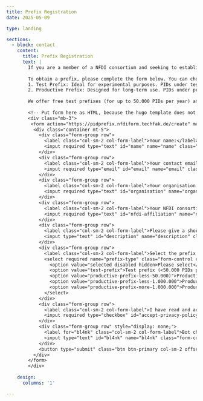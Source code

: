 ```yaml
---
title: Prefix Registration
date: 2025-05-09

type: landing

sections:
  - block: contact
    content:
      title: Prefix Registration
      text: |
        If you are a member of a NFDI consortium and seeking to establish a service for registering persistent identifiers (PIDs) for your PID use case, our prefix registration service offers a rapid path to PID adoption. These PID prefixes, which are based on the Handle System, are provided through the [Persistent Identifier Consortium for eResearch (ePIC)](https://www.pidconsortium.net/), with [GWDG](https://gwdg.de/) serving as the issuing organization.
        
        To obtain a prefix, please complete the form below. You can choose between two types of prefixes:
        1. Test Prefix: Ideal for experimental purposes. PIDs under test prefixes are resolvable but not persistent, allowing you to explore and test the ePIC PID service without long-term commitments.
        2. Productive Prefix: Designed for long-term use. PIDs under productive prefixes are fully persistent, ensuring the longevity and reliability of your identifiers.
        
        We offer free test prefixes (for up to 50.000 PIDs per year) and a limited number of free productive prefixes (for up to 50.000 PIDs per year) for your PID use cases during the project period. However, please note that dedicated contracts with GWDG will be necessary to continue PID generation after the PID4NFDI project concludes, or if more than 50.000 PIDs should be generated. For more detailed information on the ePIC PID service, please also check out our [PID4NFDI Cookbook](https://pid4nfdi-training.readthedocs.io/en/latest/epic.html).
        
        <!-- Put form here as HTML, because the hugo template does not support custom URLs for contact forms. -->
        <div class="mb-3">
         <form action="https://pidprefix.nfdiform.techfak.de/create" method="post">
          <div class="container mt-5">
            <div class="form-group row">
              <label class="col-sm-2 col-form-label">Your name:</label>
              <input required type="text" id="name" name="name" class="form-control col-sm-10" placeholder="Enter your name">
            </div>
            <div class="form-group row">
              <label class="col-sm-2 col-form-label">Your contact email address:</label>
              <input required type="email" id="email" name="email" class="form-control col-sm-10" placeholder="Enter your email address">
            </div>
            <div class="form-group row">
              <label class="col-sm-2 col-form-label">Your organisation:</label>
              <input required type="text" id="organisation" name="organisation" class="form-control col-sm-10" placeholder="Enter the name of your organisation">
            </div>
            <div class="form-group row">
              <label class="col-sm-2 col-form-label">Your NFDI consortium:</label>
              <input required type="text" id="nfdi-affiliation" name="nfdi-affiliation" class="form-control col-sm-10" placeholder="Enter your affiliation within NFDI">
            </div>
            <div class="form-group row">
              <label class="col-sm-2 col-form-label">Please give a short description of your PID use case:</label>
              <input type="text" id="description" name="description" class="form-control col-sm-10" placeholder="Enter a short description">
            </div>
            <div class="form-group row">
              <label class="col-sm-2 col-form-label">Select the prefix that you would like to request:</label>
              <select required name="prefix-type" class="form-control col-sm-10">
                <option value="selected disabled hidden>Please select</option>
                <option value="test-prefix">Test prefix (<50.000 PIDs per year)</option>
                <option value="productive-prefix-less-50.000)">Productive Prefix (<50.000 PIDs per year)</option>
                <option value="productive-prefix-less-1.000.000">Productive Prefix (<1.000.000 PIDs per year)</option>
                <option value="productive-prefix-more-1.000.000">Productive Prefix (>1.000.000 PIDs per year)</option>
              </select>
            </div>
            <div class="form-group row">
              <label class="col-sm-2 col-form-label">I have read and accept the <a href="/privacy/">privacy policy</a>.</label>
              <input required type="checkbox" id="accept-privacy-policy" name="accept-privacy-policy" class="">
            </div>
            <div class="form-group row" style="display: none;">
              <label for="bl4nk" class="col-sm-2 col-form-label">Bot check:</label>
              <input type="text" id="bl4nk" name="bl4nk" class="form-control col-sm-10" placeholder="">
            </div>
            <button type="submit" class="btn btn-primary col-sm-2 offset-sm-5">Send</button>
          </div>
        </form>
        </div>
        
    design:
      columns: '1'

---
```

